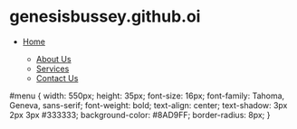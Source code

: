 # genesisbussey.github.oi
<div id="menu">
<ul>
<li><a href="index.html">Home</a></li>
<ul><li><a href="aboutus.html">About Us</a></li>
<li><a href="services.html">Services</a></li>
<li><a href="contactus.html">Contact Us</a></li>
</ul>
</div>
#menu {
    width: 550px;
    height: 35px;
    font-size: 16px;
    font-family: Tahoma, Geneva, sans-serif;
    font-weight: bold;
    text-align: center;
    text-shadow: 3px 2px 3px #333333;
    background-color: #8AD9FF;
        border-radius: 8px;
}



